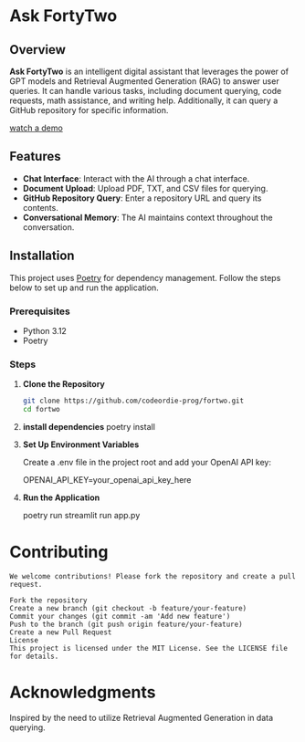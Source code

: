 
# Ask FortyTwo

## Overview

**Ask FortyTwo** is an intelligent digital assistant that leverages the power of GPT models and Retrieval Augmented Generation (RAG) to answer user queries. It can handle various tasks, including document querying, code requests, math assistance, and writing help. Additionally, it can query a GitHub repository for specific information.

[watch a demo](vdeo/github.mp4)

## Features

- **Chat Interface**: Interact with the AI through a chat interface.
- **Document Upload**: Upload PDF, TXT, and CSV files for querying.
- **GitHub Repository Query**: Enter a repository URL and query its contents.
- **Conversational Memory**: The AI maintains context throughout the conversation.

## Installation

This project uses [Poetry](https://python-poetry.org/) for dependency management. Follow the steps below to set up and run the application.

### Prerequisites

- Python 3.12
- Poetry

### Steps

1. **Clone the Repository**

   ```bash
   git clone https://github.com/codeordie-prog/fortwo.git
   cd fortwo

2. **install dependencies**
    poetry install

3. **Set Up Environment Variables**

    Create a .env file in the project root and add your OpenAI API key:


    OPENAI_API_KEY=your_openai_api_key_here

4. **Run the Application**

    poetry run streamlit run app.py


# Contributing
    We welcome contributions! Please fork the repository and create a pull request.

    Fork the repository
    Create a new branch (git checkout -b feature/your-feature)
    Commit your changes (git commit -am 'Add new feature')
    Push to the branch (git push origin feature/your-feature)
    Create a new Pull Request
    License
    This project is licensed under the MIT License. See the LICENSE file for details.

# Acknowledgments
Inspired by the need to utilize Retrieval Augmented Generation in data querying.

